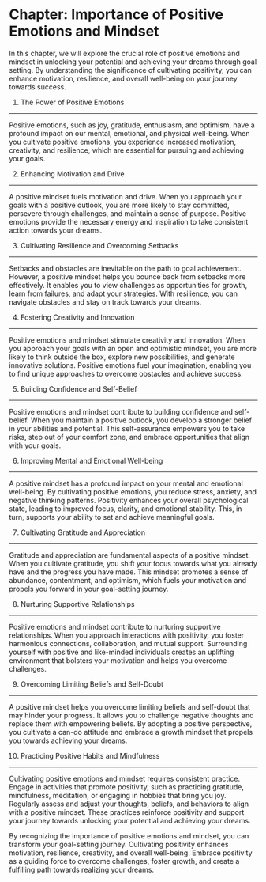 Chapter: Importance of Positive Emotions and Mindset
====================================================

In this chapter, we will explore the crucial role of positive emotions and mindset in unlocking your potential and achieving your dreams through goal setting. By understanding the significance of cultivating positivity, you can enhance motivation, resilience, and overall well-being on your journey towards success.

1. The Power of Positive Emotions
---------------------------------

Positive emotions, such as joy, gratitude, enthusiasm, and optimism, have a profound impact on our mental, emotional, and physical well-being. When you cultivate positive emotions, you experience increased motivation, creativity, and resilience, which are essential for pursuing and achieving your goals.

2. Enhancing Motivation and Drive
---------------------------------

A positive mindset fuels motivation and drive. When you approach your goals with a positive outlook, you are more likely to stay committed, persevere through challenges, and maintain a sense of purpose. Positive emotions provide the necessary energy and inspiration to take consistent action towards your dreams.

3. Cultivating Resilience and Overcoming Setbacks
-------------------------------------------------

Setbacks and obstacles are inevitable on the path to goal achievement. However, a positive mindset helps you bounce back from setbacks more effectively. It enables you to view challenges as opportunities for growth, learn from failures, and adapt your strategies. With resilience, you can navigate obstacles and stay on track towards your dreams.

4. Fostering Creativity and Innovation
--------------------------------------

Positive emotions and mindset stimulate creativity and innovation. When you approach your goals with an open and optimistic mindset, you are more likely to think outside the box, explore new possibilities, and generate innovative solutions. Positive emotions fuel your imagination, enabling you to find unique approaches to overcome obstacles and achieve success.

5. Building Confidence and Self-Belief
--------------------------------------

Positive emotions and mindset contribute to building confidence and self-belief. When you maintain a positive outlook, you develop a stronger belief in your abilities and potential. This self-assurance empowers you to take risks, step out of your comfort zone, and embrace opportunities that align with your goals.

6. Improving Mental and Emotional Well-being
--------------------------------------------

A positive mindset has a profound impact on your mental and emotional well-being. By cultivating positive emotions, you reduce stress, anxiety, and negative thinking patterns. Positivity enhances your overall psychological state, leading to improved focus, clarity, and emotional stability. This, in turn, supports your ability to set and achieve meaningful goals.

7. Cultivating Gratitude and Appreciation
-----------------------------------------

Gratitude and appreciation are fundamental aspects of a positive mindset. When you cultivate gratitude, you shift your focus towards what you already have and the progress you have made. This mindset promotes a sense of abundance, contentment, and optimism, which fuels your motivation and propels you forward in your goal-setting journey.

8. Nurturing Supportive Relationships
-------------------------------------

Positive emotions and mindset contribute to nurturing supportive relationships. When you approach interactions with positivity, you foster harmonious connections, collaboration, and mutual support. Surrounding yourself with positive and like-minded individuals creates an uplifting environment that bolsters your motivation and helps you overcome challenges.

9. Overcoming Limiting Beliefs and Self-Doubt
---------------------------------------------

A positive mindset helps you overcome limiting beliefs and self-doubt that may hinder your progress. It allows you to challenge negative thoughts and replace them with empowering beliefs. By adopting a positive perspective, you cultivate a can-do attitude and embrace a growth mindset that propels you towards achieving your dreams.

10. Practicing Positive Habits and Mindfulness
----------------------------------------------

Cultivating positive emotions and mindset requires consistent practice. Engage in activities that promote positivity, such as practicing gratitude, mindfulness, meditation, or engaging in hobbies that bring you joy. Regularly assess and adjust your thoughts, beliefs, and behaviors to align with a positive mindset. These practices reinforce positivity and support your journey towards unlocking your potential and achieving your dreams.

By recognizing the importance of positive emotions and mindset, you can transform your goal-setting journey. Cultivating positivity enhances motivation, resilience, creativity, and overall well-being. Embrace positivity as a guiding force to overcome challenges, foster growth, and create a fulfilling path towards realizing your dreams.
